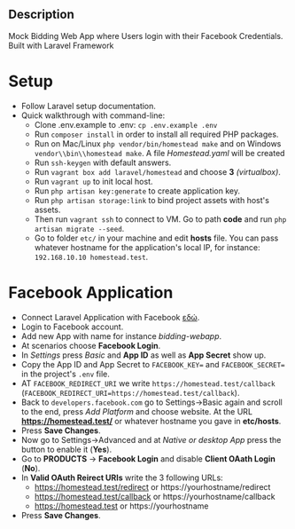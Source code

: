 ## Description
Mock Bidding Web App where Users login with their Facebook Credentials.
Built with Laravel Framework

# Setup

* Follow Laravel setup documentation.
* Quick walkthrough with command-line:
    * Clone .env.example to .env: `cp .env.example .env`
    * Run `composer install` in order to install all required PHP packages.
    * Run on Mac/Linux `php vendor/bin/homestead make` and on Windows `vendor\\bin\\homestead make`. A file *Homestead.yaml* will be created
    * Run `ssh-keygen` with default answers. 
    * Run `vagrant box add laravel/homestead` and choose **3** *(virtualbox)*.
    * Run `vagrant up` to init local host.
    * Run `php artisan key:generate` to create application key.
    * Run `php artisan storage:link` to bind project assets with host's assets.
    * Then run `vagrant ssh` to connect to VM. Go to path **code** and run `php artisan migrate --seed`.
    * Go to folder `etc/` in your machine and edit **hosts** file. You can pass whatever hostname for the application's local IP, for instance: `192.168.10.10 homestead.test`.

# Facebook Application

* Connect Laravel Application with Facebook [εδώ](https://developers.facebook.com/).
* Login to Facebook account.
* Add new App with name for instance *bidding-webapp*.
* At scenarios choose **Facebook Login**.
* In *Settings* press *Basic* and **App ID** as well as **App Secret** show up.
* Copy the App ID and App Secret to `FACEBOOK_KEY=` and `FACEBOOK_SECRET=` in the project's `.env` file.
* AT `FACEBOOK_REDIRECT_URI` we write `https://homestead.test/callback` (`FACEBOOK_REDIRECT_URI=https://homestead.test/callback`).
* Back to `developers.facebook.com` go to Settings->Basic again and scroll to the end, press *Add Platform* and choose website. At the URL **https://homestead.test/** or whatever hostname you gave in **etc/hosts**.
* Press **Save Changes**.
* Now go to Settings->Advanced and at *Native or desktop App* press the button to enable it (**Yes**).
* Go to **PRODUCTS** -> **Facebook Login** and disable **Client OAath Login** (**No**).
* In **Valid OAuth Reirect URIs** write the 3 following URLs:
  * https://homestead.test/redirect or https://yourhostname/redirect
  * https://homestead.test/callback or https://yourhostname/callback
  * https://homestead.test or https://yourhostname
* Press **Save Changes**.
